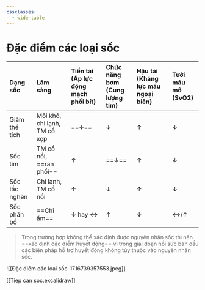 ```yaml
---
cssclasses:
  - wide-table
---
```


# Đặc điểm các loại sốc

| Dạng sốc       | Lâm sàng                     | Tiền tải<br>(Áp lực động mạch phổi bít) | Chức năng bơm<br>(Cung lượng tim) | Hậu tải<br>(Kháng lực máu ngoại biên) | Tưới máu mô<br>(SvO2) |
| :--------------- | :--------------------------- | :---------------------------------------------- | :---------------------------------- | :------------------------------------------ | :---------------------- |
| Giảm thể tích | Môi khô, chi lạnh, TM cổ xẹp | ==↓==                                           | ↓                                   | ↑                                           | ↓                       |
| Sốc tim         | TM cổ nổi, ==ran phổi==      | ↑                                               | ==↓==                               | ↑                                           | ↓                       |
| Sốc tắc nghẽn    | Chi lạnh, TM cổ nổi          | ↑                                               | ↓                                   | ↑                                           | ↓                       |
| Sốc phân bố    | ==Chi ấm==                   | ↓ hay ↔                                         | ↑                                   | ↓                                           | ↔/↑                     |

> Trong trường hợp không thể xác định được nguyên nhân sốc thì nên ==xác dịnh đặc điểm huyết động== vì trong giai đoạn hồi sức ban đầu các biện pháp hỗ trợ huyết động không tùy thuộc vào nguyên nhân sốc.

![[Đặc điểm các loại sốc-1716739357553.jpeg]]

[[Tiep can soc.excalidraw]]
